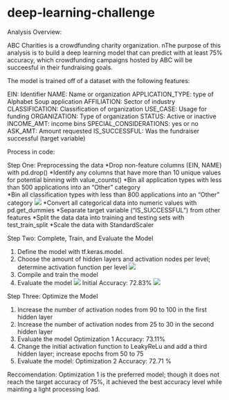 # deep-learning-challenge

Analysis Overview: 

ABC Charities is a crowdfunding charity organization. nThe purpose of this analysis is to build a deep learning model that can predict with at least 75% accuracy, which crowdfunding campaigns hosted by ABC will be succeesful in their fundraising goals.  

The model is trained off of a dataset with the following features: 


EIN: Identifier
NAME: Name or organization 
APPLICATION_TYPE: type of Alphabet Soup application 
AFFILIATION: Sector of industry 
CLASSIFICATION: Classification of organization 
USE_CASE: Usage for funding 
ORGANIZATION: Type of organization 
STATUS: Active or inactive 
INCOME_AMT:  income bins 
SPECIAL_CONSIDERATIONS: yes or no 
ASK_AMT: Amount requested 
IS_SUCCESSFUL: Was the fundraiser successful (target variable) 

Process in code: 

Step One: Preprocessing the data 
*Drop non-feature columns (EIN, NAME) with pd.drop()
*Identify any columns that have more than 10 unique values for potential binning with value_counts()
*Bin all application types with less than 500 applications into an “Other” category  
*Bin all classification types with less than 800 applications into an “Other” category 
![](Images/classification_forloop.png) 
*Convert all categorical data into numeric values with pd.get_dummies 
*Separate target variable (“IS_SUCCESSFUL”) from other features 
*Split the data data into training and testing sets with test_train_split 
*Scale the data with StandardScaler 


Step Two: Complete, Train, and Evaluate the Model 
1. Define the model with tf.keras.model. 
2. Choose the amount of hidden layers and activation nodes per level; determine activation function per level 
![](Images/Initial_build.png) 
3. Compile and train the model 
4. Evaluate the model
![](Images/compile_train.png) 
Initial Accuracy: 72.83% 
![](Images/initial_model_accuracy) 

Step Three: Optimize the Model 
1. Increase the number of activation nodes from 90 to 100 in the first hidden layer 
2. Increase the number of activation nodes from 25 to 30 in the second hidden layer 
3. Evaluate the model 
         Optimization 1 Accuracy: 73.11% 
4. Change the initial activation function to LeakyReLu and add a third hidden layer; increase epochs from 50 to 75 
5. Evaluate the model: 
        Optimization 2 Accuracy: 72.71 %

Reccomendation: Optimization 1 is the preferred model; though it does not reach the target accuracy of 75%, it achieved the best accuracy level while mainting a light processing load. 



